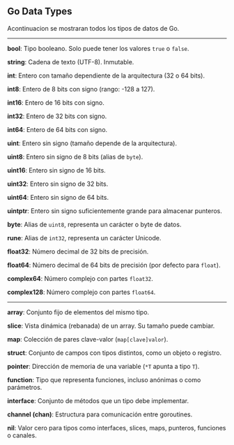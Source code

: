 ## Go Data Types

Acontinuacion se mostraran todos los tipos de datos de Go.

---

**bool**: Tipo booleano. Solo puede tener los valores `true` o `false`.

**string**: Cadena de texto (UTF-8). Inmutable.

**int**: Entero con tamaño dependiente de la arquitectura (32 o 64 bits).

**int8**: Entero de 8 bits con signo (rango: -128 a 127).

**int16**: Entero de 16 bits con signo.

**int32**: Entero de 32 bits con signo.

**int64**: Entero de 64 bits con signo.

**uint**: Entero sin signo (tamaño depende de la arquitectura).

**uint8**: Entero sin signo de 8 bits (alias de `byte`).

**uint16**: Entero sin signo de 16 bits.


**uint32**: Entero sin signo de 32 bits.

**uint64**: Entero sin signo de 64 bits.

**uintptr**: Entero sin signo suficientemente grande para almacenar punteros.

**byte**: Alias de `uint8`, representa un carácter o byte de datos.

**rune**: Alias de `int32`, representa un carácter Unicode.

**float32**: Número decimal de 32 bits de precisión.

**float64**: Número decimal de 64 bits de precisión (por defecto para `float`).

**complex64**: Número complejo con partes `float32`.

**complex128**: Número complejo con partes `float64`.


---

**array**: Conjunto fijo de elementos del mismo tipo.

**slice**: Vista dinámica (rebanada) de un array. Su tamaño puede cambiar.

**map**: Colección de pares clave-valor (`map[clave]valor`).

**struct**: Conjunto de campos con tipos distintos, como un objeto o registro.

**pointer**: Dirección de memoria de una variable (`*T` apunta a tipo `T`).

**function**: Tipo que representa funciones, incluso anónimas o como parámetros.

**interface**: Conjunto de métodos que un tipo debe implementar.

**channel (chan)**: Estructura para comunicación entre goroutines.

**nil**: Valor cero para tipos como interfaces, slices, maps, punteros, funciones o canales.